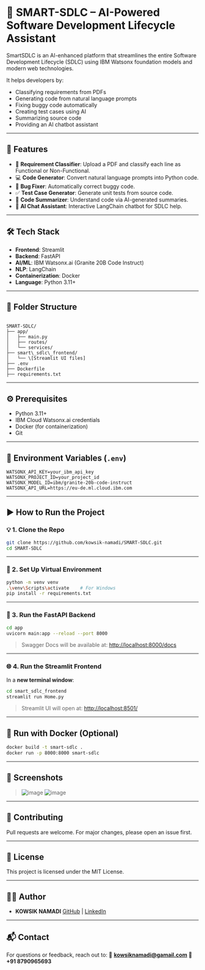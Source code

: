 # 🚀 SMART-SDLC – AI-Powered Software Development Lifecycle Assistant

SmartSDLC is an AI-enhanced platform that streamlines the entire Software Development Lifecycle (SDLC) using IBM Watsonx foundation models and modern web technologies.

It helps developers by:
- Classifying requirements from PDFs
- Generating code from natural language prompts
- Fixing buggy code automatically
- Creating test cases using AI
- Summarizing source code
- Providing an AI chatbot assistant

---

## 🧠 Features

- 📄 **Requirement Classifier**: Upload a PDF and classify each line as Functional or Non-Functional.
- 💻 **Code Generator**: Convert natural language prompts into Python code.
- 🐞 **Bug Fixer**: Automatically correct buggy code.
- ✅ **Test Case Generator**: Generate unit tests from source code.
- 📜 **Code Summarizer**: Understand code via AI-generated summaries.
- 🤖 **AI Chat Assistant**: Interactive LangChain chatbot for SDLC help.

---

## 🛠 Tech Stack

- **Frontend**: Streamlit
- **Backend**: FastAPI
- **AI/ML**: IBM Watsonx.ai (Granite 20B Code Instruct)
- **NLP**: LangChain
- **Containerization**: Docker
- **Language**: Python 3.11+

---

## 📂 Folder Structure

```

SMART-SDLC/
├── app/
│   ├── main.py
│   ├── routes/
│   └── services/
├── smart\_sdlc\_frontend/
│   └── \[Streamlit UI files]
├── .env
├── Dockerfile
├── requirements.txt

````

---

## ⚙️ Prerequisites

- Python 3.11+
- IBM Cloud Watsonx.ai credentials
- Docker (for containerization)
- Git

---

## 🔑 Environment Variables (`.env`)

```env
WATSONX_API_KEY=your_ibm_api_key
WATSONX_PROJECT_ID=your_project_id
WATSONX_MODEL_ID=ibm/granite-20b-code-instruct
WATSONX_API_URL=https://eu-de.ml.cloud.ibm.com
````

---

## ▶️ How to Run the Project

### 💡 1. Clone the Repo

```bash
git clone https://github.com/kowsik-namadi/SMART-SDLC.git
cd SMART-SDLC
```

---

### 🔌 2. Set Up Virtual Environment

```bash
python -m venv venv
.\venv\Scripts\activate    # For Windows
pip install -r requirements.txt
```

---

### 🚀 3. Run the FastAPI Backend

```bash
cd app
uvicorn main:app --reload --port 8000
```

> Swagger Docs will be available at: [http://localhost:8000/docs](http://localhost:8000/docs)

---

### 🌐 4. Run the Streamlit Frontend

In a **new terminal window**:

```bash
cd smart_sdlc_frontend
streamlit run Home.py
```

> Streamlit UI will open at: [http://localhost:8501/](http://localhost:8501/)

---

## 🐳 Run with Docker (Optional)

```bash
docker build -t smart-sdlc .
docker run -p 8000:8000 smart-sdlc
```

---

## 📸 Screenshots


> ![image](https://github.com/user-attachments/assets/8cced36d-6216-426c-ab92-5985a65fc77a)
> ![image](https://github.com/user-attachments/assets/a8b162a2-e3fd-46f2-b8e6-8535a1a09578)


---

## 🤝 Contributing

Pull requests are welcome. For major changes, please open an issue first.

---

## 📄 License

This project is licensed under the MIT License.

---

## 🙋‍♂️ Author

* **KOWSIK NAMADI**
  [GitHub](https://github.com/kowsik-namadi) | [LinkedIn](https://linkedin.com/in/kowsik-namadi)

---

## 📬 Contact

For questions or feedback, reach out to:
📧 **[kowsiknamadi@gamail.com](mailto:kowsiknamadi@gmail.com)**
📱 **+91 8790965693**

````
